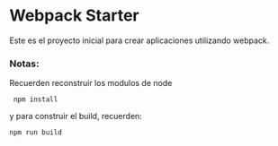 # Webpack Starter

Este es el proyecto inicial para crear aplicaciones utilizando webpack.

### Notas:
Recuerden reconstruir los modulos de node
```  
 npm install
```

y para construir el build, recuerden:
```
npm run build
```
  
